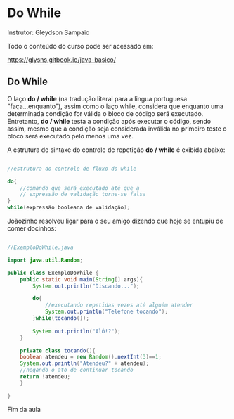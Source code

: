 # Do While
Instrutor: Gleydson Sampaio

Todo o conteúdo do curso pode ser acessado em:

https://glysns.gitbook.io/java-basico/

## Do While

O laço **do / while** (na tradução literal para a lingua portuguesa "faça...enquanto"), assim como o laço while, considera que enquanto uma determinada condição for válida o bloco de código será executado. Entretanto, **do / while** testa a condição após executar o código, sendo assim, mesmo que a condição seja considerada inválida no primeiro teste o bloco será executado pelo menos uma vez.

A estrutura de sintaxe do controle de repetição **do / while** é exibida abaixo:

```java

//estrutura do controle de fluxo do while

do{
    //comando que será executado até que a 
    // expressão de validação torne-se falsa
}
while(expressão booleana de validação);

```

Joãozinho resolveu ligar para o seu amigo dizendo que hoje se entupiu de comer docinhos:

```java

//ExemploDoWhile.java

import java.util.Random;

public class ExemploDoWhile {
    public static void main(String[] args){
        System.out.println("Discando...");

        do{
            //executando repetidas vezes até alguém atender
            System.out.println("Telefone tocando");
        }while(tocando());
        
        System.out.println("Alô!?");
    }

    private class tocando(){
    boolean atendeu = new Random().nextInt(3)==1;
    System.out.println("Atendeu?" + atendeu);
    //negando o ato de continuar tocando
    return !atendeu;
    }

}

```
Fim da aula
